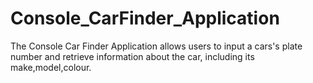 # Console_CarFinder_Application
The Console Car Finder Application allows users to input a cars's plate number and retrieve information about the car, including its make,model,colour.
